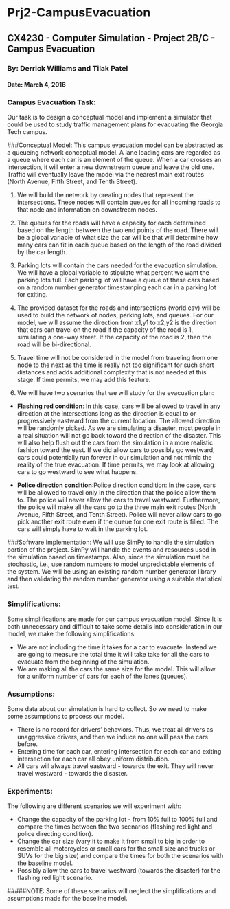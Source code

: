 # Prj2-CampusEvacuation
## CX4230 - Computer Simulation - Project 2B/C - Campus Evacuation

### By: Derrick Williams and Tilak Patel

#### Date: March 4, 2016

### Campus Evacuation Task:
Our task is to design a conceptual model and implement a simulator that could be used to study traffic management plans for evacuating the Georgia Tech campus.

###Conceptual Model:
This campus evacuation model can be abstracted as a queueing network conceptual model. A lane loading cars are regarded as a queue where each car is an element of the queue. When a car crosses an intersection, it will enter a new downstream queue and leave the old one. Traffic will eventually leave the model via the nearest main exit routes (North Avenue, Fifth Street, and Tenth Street).

1. We will build the network by creating nodes that represent the intersections.  These nodes will contain queues for all incoming roads to that node and information on downstream nodes.  

2. The queues for the roads will have a capacity for each determined based on the length between the two end points of the road.  There will be a global variable of what size the car will be that will determine how many cars can fit in each queue based on the length of the road divided by the car length.

3. Parking lots will contain the cars needed for the evacuation simulation.  We will have a global variable to stipulate what percent we want the parking lots full.  Each parking lot will have a queue of these cars based on a random number generator timestamping each car in a parking lot for exiting.  

4. The provided dataset for the roads and intersections (world.csv) will be used to build the network of nodes, parking lots, and queues.  For our model, we will assume the direction from x1,y1 to x2,y2 is the direction that cars can travel on the road if the capacity of the road is 1, simulating a one-way street.  If the capacity of the road is 2, then the road will be bi-directional.

5. Travel time will not be considered in the model from traveling from one node to the next as the time is really not too significant for such short distances and adds additional complexity that is not needed at this stage.  If time permits, we may add this feature.

6. We will have two scenarios that we will study for the evacuation plan: 
- **Flashing red condition**: In this case, cars will be allowed to travel in any direction at the intersections long as the direction is equal to or progressively eastward from the current location.  The allowed direction will be randomly picked.  As we are simulating a disaster, most people in a real situation will not go back toward the direction of the disaster.  This will also help flush out the cars from the simulation in a more realistic fashion toward the east.  If we did allow cars to possibly go westward, cars could potentially run forever in our simulation and not mimic the reality of the true evacuation.  If time permits, we may look at allowing cars to go westward to see what happens.

- **Police direction condition**:Police direction condition: In the case, cars will be allowed to travel only in the direction that the police allow them to. The police will never allow the cars to travel westward. Furthermore, the police will make all the cars go to the three main exit routes (North Avenue, Fifth Street, and Tenth Street). Police will never allow cars to go pick another exit route even if the queue for one exit route is filled. The cars will simply have to wait in the parking lot.

###Software Implementation:
We will use SimPy to handle the simulation portion of the project.  SimPy will handle the events and resources used in the simulation based on timestamps.
Also, since the simulation must be stochastic, i.e., use random numbers to model unpredictable elements of the system. We will be using an existing random number generator library and then validating the random number generator using a suitable statistical test.

### Simplifications:
Some simplifications are made for our campus evacuation model. Since It is both unnecessary and difficult to take some details into consideration in our model, we make the following simplifications:
- We are not including the time it takes for a car to evacuate. Instead we are going to measure the total time it will take take for all the cars to evacuate from the beginning of the simulation.
- We are making all the cars the same size for the model. This will allow for a uniform number of cars for each of the lanes (queues). 
 
### Assumptions:
Some data about our simulation is hard to collect. So we need to make some assumptions to process our model.
- There is no record for drivers’ behaviors. Thus, we treat all drivers as unaggressive drivers, and then we induce no one will pass the cars before.
- Entering time for each car, entering intersection for each car and exiting intersection for each car all obey uniform distribution.
- All cars will always travel eastward - towards the exit. They will never travel westward - towards the disaster.

### Experiments:
The following are different scenarios we will experiment with:
- Change the capacity of the parking lot - from 10% full to 100% full and compare the times between the two scenarios (flashing red light and police directing condition).
- Change the car size (vary it to make it from small to big in order to resemble all motorcycles or small cars for the small size and trucks or SUVs for the big size) and compare the times for both the scenarios with the baseline model.  
- Possibly allow the cars to travel westward (towards the disaster) for the flashing red light scenario.

#####NOTE: Some of these scenarios will neglect the simplifications and assumptions made for the baseline model. 
